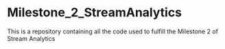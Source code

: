 # Milestone_2_StreamAnalytics
This is a repository containing all the code used to fulfill the Milestone 2 of Stream Analytics
